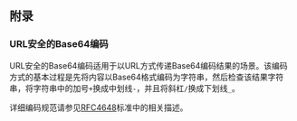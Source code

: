 <a name="appendix"></a>
## 附录

<a name="urlsafe-base64"></a>
### URL安全的Base64编码

URL安全的Base64编码适用于以URL方式传递Base64编码结果的场景。该编码方式的基本过程是先将内容以Base64格式编码为字符串，然后检查该结果字符串，将字符串中的加号`+`换成中划线`-`，并且将斜杠`/`换成下划线`_`。

详细编码规范请参见[RFC4648](http://www.ietf.org/rfc/rfc4648.txt)标准中的相关描述。

